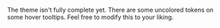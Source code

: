 The theme isn't fully complete yet. There are some uncolored tokens on some hover tooltips. Feel free to modify this to your liking.
